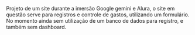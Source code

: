 Projeto de um site durante a imersão Google gemini e Alura, o site em questão serve para registros e controle de gastos, utilizando um formulário.
No momento ainda sem utilização de um banco de dados para registro, e também sem dashboard.
